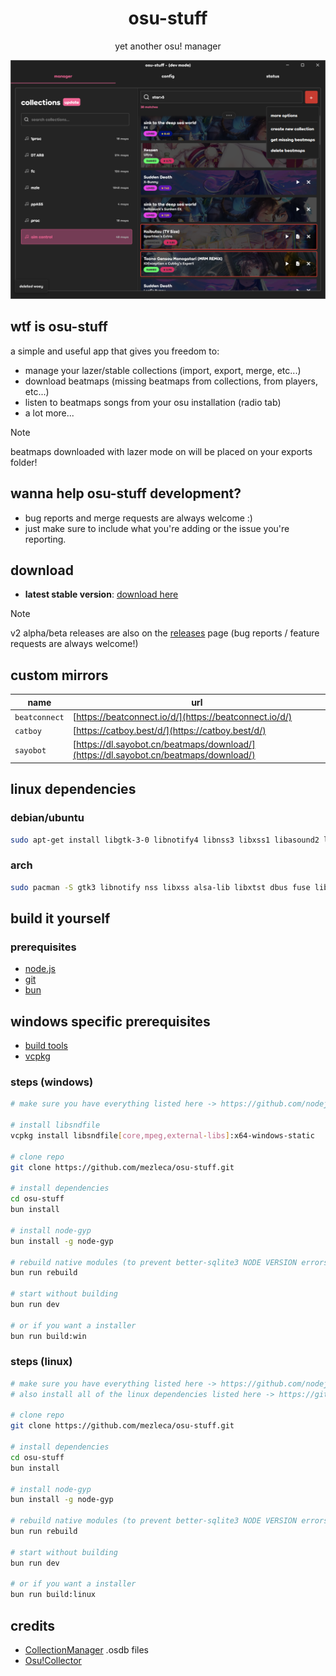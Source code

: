 <div align="center">
    <h1 align="center" style="border: none; margin-bottom: none;">osu-stuff</h1>
    <p align="center">yet another osu! manager</p>
</div>

<p align="center">
  <img src="https://github.com/mezleca/osu-stuff/blob/main/resources/preview.png">
</p>

## wtf is osu-stuff

a simple and useful app that gives you freedom to:

- manage your lazer/stable collections (import, export, merge, etc...)
- download beatmaps (missing beatmaps from collections, from players, etc...)
- listen to beatmaps songs from your osu installation (radio tab)
- a lot more...

> [!NOTE]  
> beatmaps downloaded with lazer mode on will be placed on your exports folder!

## wanna help osu-stuff development?

- bug reports and merge requests are always welcome :)
- just make sure to include what you're adding or the issue you're reporting.

## download

- **latest stable version**: [download here](https://github.com/mezleca/osu-stuff/releases/latest)

> [!NOTE]  
> v2 alpha/beta releases are also on the [releases](https://github.com/mezleca/osu-stuff/releases/) page
> (bug reports / feature requests are always welcome!)

## custom mirrors

| name          | url                                                                                  |
| ------------- | ------------------------------------------------------------------------------------ |
| `beatconnect` | [https://beatconnect.io/d/](https://beatconnect.io/d/)                               |
| `catboy`      | [https://catboy.best/d/](https://catboy.best/d/)                                     |
| `sayobot`     | [https://dl.sayobot.cn/beatmaps/download/](https://dl.sayobot.cn/beatmaps/download/) |

## linux dependencies

### debian/ubuntu

```bash
sudo apt-get install libgtk-3-0 libnotify4 libnss3 libxss1 libasound2 libxtst6 libdbus-1-3 libuuid1 libfuse2 libsdnfile libsndfile1-dev
```

### arch

```bash
sudo pacman -S gtk3 libnotify nss libxss alsa-lib libxtst dbus fuse libsndfile
```

## build it yourself

### prerequisites

- [node.js](https://nodejs.org/)
- [git](https://git-scm.com/downloads)
- [bun](https://bun.sh)

## windows specific prerequisites

- [build tools](https://github.com/nodejs/node-gyp?tab=readme-ov-file#on-windows)
- [vcpkg](https://vcpkg.io/en/)

### steps (windows)

```bash
# make sure you have everything listed here -> https://github.com/nodejs/node-gyp?tab=readme-ov-file#on-windows

# install libsndfile
vcpkg install libsndfile[core,mpeg,external-libs]:x64-windows-static

# clone repo
git clone https://github.com/mezleca/osu-stuff.git

# install dependencies
cd osu-stuff
bun install

# install node-gyp
bun install -g node-gyp

# rebuild native modules (to prevent better-sqlite3 NODE VERSION errors)
bun run rebuild

# start without building
bun run dev

# or if you want a installer
bun run build:win
```

### steps (linux)

```bash
# make sure you have everything listed here -> https://github.com/nodejs/node-gyp?tab=readme-ov-file#on-unix
# also install all of the linux dependencies listed here -> https://github.com/mezleca/osu-stuff?tab=readme-ov-file#linux-dependencies

# clone repo
git clone https://github.com/mezleca/osu-stuff.git

# install dependencies
cd osu-stuff
bun install

# install node-gyp
bun install -g node-gyp

# rebuild native modules (to prevent better-sqlite3 NODE VERSION errors)
bun run rebuild

# start without building
bun run dev

# or if you want a installer
bun run build:linux
```

## credits

- [CollectionManager](https://github.com/Piotrekol/CollectionManager) .osdb files
- [Osu!Collector](https://osucollector.com)
